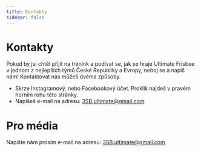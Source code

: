 ```yaml
---
title: Kontakty
sidebar: false
---
```



# Kontakty

Pokud by jsi chtěl přijít na trénink a podívat se, jak se hraje Ultimate Frisbee v jednom z nejlepších týmů České Republiky a Evropy, neboj se a napiš nám!
Kontaktovat nás můžeš dvěma způsoby.
* Skrze Instagramový, nebo Facebookový účet. Proklik najdeš v pravém horním rohu této stránky.
* Napíšeš e-mail na adresu: 3SB.ultimate@gmail.com

# Pro média

Napište nám prosím e-mail na adresu: 3SB.ultimate@gmail.com
